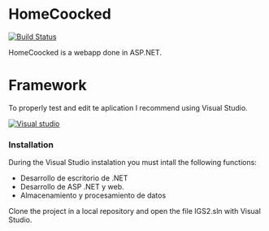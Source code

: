 # HomeCoocked

[![Build Status](https://travis-ci.org/John-Development/HomeCooked.svg?branch=develop)](https://travis-ci.org/John-Development/HomeCooked)

HomeCoocked is a webapp done in ASP.NET.

# Framework

To properly test and edit te aplication I recommend using Visual Studio.

[![Visual studio](https://upload.wikimedia.org/wikipedia/commons/thumb/6/61/Visual_Studio_2017_logo_and_wordmark.svg/2000px-Visual_Studio_2017_logo_and_wordmark.svg.png)](https://visualstudio.microsoft.com/es/vs/)

### Installation

During the Visual Studio instalation you must intall the following functions:
- Desarrollo de escritorio de .NET
- Desarrollo de ASP .NET y web.
- Almacenamiento y procesamiento de datos

Clone the project in a local repository and open the file IGS2.sln with Visual Studio.
